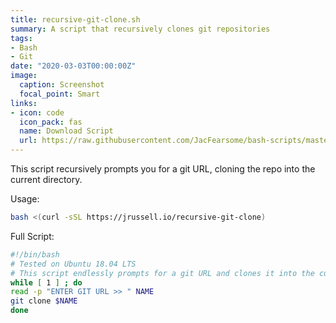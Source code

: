 ```yaml
---
title: recursive-git-clone.sh
summary: A script that recursively clones git repositories
tags:
- Bash
- Git
date: "2020-03-03T00:00:00Z"
image:
  caption: Screenshot
  focal_point: Smart
links:
- icon: code
  icon_pack: fas
  name: Download Script
  url: https://raw.githubusercontent.com/JacFearsome/bash-scripts/master/git-scripts/recursive-git-clone.sh
---
```

This script recursively prompts you for a git URL, cloning the repo into the current directory.

Usage:
```sh
bash <(curl -sSL https://jrussell.io/recursive-git-clone)
```
Full Script:
```sh
#!/bin/bash
# Tested on Ubuntu 18.04 LTS
# This script endlessly prompts for a git URL and clones it into the current directory
while [ 1 ] ; do
read -p "ENTER GIT URL >> " NAME
git clone $NAME
done
```